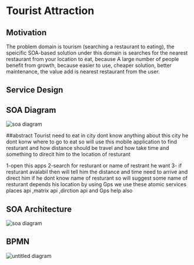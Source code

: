 # Tourist Attraction

## Motivation
The problem domain is tourism (searching a restaurant to eating), the speicific SOA-based solution under this domain is searches for the nearest restaurant from your location to eat, because A large number of people benefit from growth, because easier to use, cheaper solution, better maintenance, the value add is nearest restaurant from the user.
## Service Design
## SOA Diagram
![soa diagram](https://user-images.githubusercontent.com/44411022/49698719-4233af00-fb7c-11e8-95a7-235132dfa9e7.png)









##abstract
Tourist need to eat in city dont know anything about this city 
he dont konw where to go to eat  so will use this mobile application 
to find resturant and how distance should be travel and how take time and something to direcit him to 
the location of resturant 

1-open this apps
2-search for resturant or name of restrant he want 
3- if resturant avalabil then will tell him the distance and time need to arrive and direct him 
if he dont know name of resturant so will suggest some name of resturant depends his location by using Gps
we use these atomic services  places api ,matrix api ,dirction api and Gps help also
## 
## SOA Architecture
![soa diagram](https://user-images.githubusercontent.com/44411022/49698719-4233af00-fb7c-11e8-95a7-235132dfa9e7.png)

##
## BPMN 
![untitled diagram](https://user-images.githubusercontent.com/44411022/49698740-ace4ea80-fb7c-11e8-9825-6561692f7431.png)
